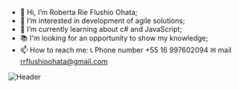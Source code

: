 - 👋 Hi, I’m Roberta Rie Flushio Ohata;
- 👀 I’m interested in development of agile solutions;
- 🌱 I’m currently learning about c# and JavaScript;
- 📚 I'm looking for an opportunity to show my knowledge;
- 📫 How to reach me:
📞 Phone number +55 16 997602094
✉ mail rrflushioohata@gmail.com
<img src="https://readme-typing-svg.herokuapp.com?font=Mouse+Memoirs&size=65&pause=500&color=0000FF&center=true&vCenter=true&width=600&height=70&lines=Olá+me+chamo+Roberta+Flushio;Seja+bem+vindo." alt="Header">
